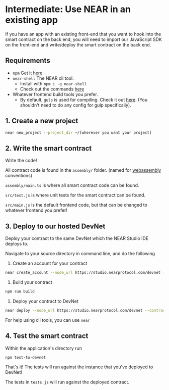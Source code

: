 # Intermediate: Use NEAR in an existing app

If you have an app with an existing front-end that you want to hook into the smart contract on the back end, you will need to import our JavaScript SDK on the front-end and write/deploy the smart contract on the back end.

## Requirements

* `npm` Get it [here](https://www.npmjs.com/get-npm)
* `near-shell`  The NEAR cli tool.
  * Install with\``npm i -g near-shell`
  * Check out the commands [here](https://github.com/nearprotocol/near-shell)
* Whatever frontend build tools you prefer. 
  * By default, `gulp` is used for compiling.  Check it out [here](https://gulpjs.com/). \(You shouldn't need to do any config for gulp specifically\).

## 1. Create a new project

```bash
near new_project --project_dir ~/[wherever you want your project]
```

## 2. Write the smart contract

Write the code!

All contract code is found in the `assembly/` folder. \(named for [webassembly](https://webassembly.org/) conventions\)

 `assembly/main.ts` is where all smart contract code can be found.

`src/test.js` is where unit tests for the smart contract can be found.

`src/main.js` is the default frontend code, but that can be changed to whatever frontend you prefer!

## 3. Deploy to our hosted DevNet

Deploy your contract to the same DevNet which the NEAR Studio IDE deploys to.

Navigate to your source directory in command line, and do the following

1. Create an account for your contract

```bash
near create_account --node_url https://studio.nearprotocol.com/devnet --account_id <yourcontractname>
```

1. Build your contract

```bash
npm run build
```

1. Deploy your contract to DevNet

```bash
near deploy --node_url https://studio.nearprotocol.com/devnet --contract_name <yourcontractname>
```

For help using cli tools, you can use `near`

## 4. Test the smart contract

Within the application's directory run

```bash
npm test-to-devnet
```

That's it! The tests will run against the instance that you've deployed to DevNet!

The tests in `tests.js` will run against the deployed contract.



